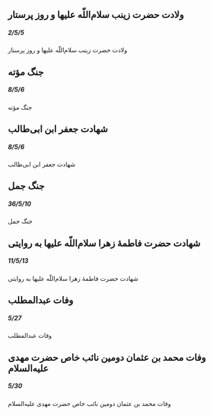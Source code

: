 

## ولادت حضرت زینب سلام‌اللّه علیها و روز پرستار
##### 2/5/5

ولادت حضرت زینب سلام‌اللّه علیها و روز پرستار



## جنگ مؤته
##### 8/5/6

جنگ مؤته



## شهادت جعفر‌ ابن ابی‌طالب
##### 8/5/6

شهادت جعفر‌ ابن ابی‌طالب



## جنگ جمل
##### 36/5/10

جنگ جمل



## شهادت حضرت فاطمهٔ زهرا سلام‌اللّه علیها به روایتی
##### 11/5/13

شهادت حضرت فاطمهٔ زهرا سلام‌اللّه علیها به روایتی



## وفات عبدالمطلب
##### 5/27

وفات عبدالمطلب



## وفات محمد بن عثمان دومین نائب خاص حضرت مهدی علیه‌السلام
##### 5/30

وفات محمد بن عثمان دومین نائب خاص حضرت مهدی علیه‌السلام

